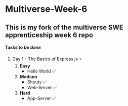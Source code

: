 # Multiverse-Week-6

## This is my fork of the multiverse SWE apprenticeship week 6 repo

#### Tasks to *be done*
1. Day 1 - The Basics of Express.js :star:
   1. **Easy** 
      - Hello World :white_check_mark:	
   2. **Medium**
      - Shouty :white_check_mark:	
      - Web-Server :white_check_mark:	
   3. **Hard**
      - App-Server :white_check_mark:	
    





